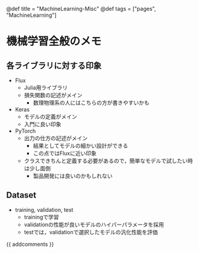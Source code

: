 @def title = "MachineLearning-Misc"
@def tags = ["pages", "MachineLearning"]

# 機械学習全般のメモ

## 各ライブラリに対する印象
- Flux
  - Julia用ライブラリ
  - 損失関数の記述がメイン
    - 数理物理系の人にはこちらの方が書きやすいかも
- Keras
  - モデルの定義がメイン
  - 入門に良い印象
- PyTorch
  - 出力の仕方の記述がメイン
    - 結果としてモデルの細かい設計ができる
    - この点ではFluxに近い印象
  - クラスできちんと定義する必要があるので，簡単なモデルで試したい時は少し面倒
    - 製品開発には良いのかもしれない


## Dataset
- training, validation, test
  - trainingで学習
  - validationの性能が良いモデルのハイパーパラメータを採用
  - testでは，validationで選択したモデルの汎化性能を評価

{{ addcomments }}
